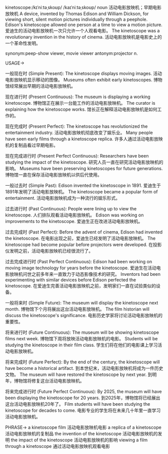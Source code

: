 kinetoscope:/kɪˈniːtəˌskoʊp/ /kaɪˈniːtəˌskoʊp/
noun
活动电影放映机；早期电影放映机
A device, invented by Thomas Edison and William Dickson, for viewing short, silent motion pictures individually through a peephole.
Edison's kinetoscope allowed one person at a time to view a motion picture. 爱迪生的活动电影放映机一次只允许一个人观看电影。
The kinetoscope was a revolutionary invention in the history of cinema. 活动电影放映机是电影史上的一个革命性发明。

synonym:peep-show viewer, movie viewer
antonym:projector
n.


USAGE->

一般现在时 (Simple Present):
The kinetoscope displays moving images. 活动电影放映机显示移动的图像。
Museums often exhibit early kinetoscopes. 博物馆经常展出早期的活动电影放映机。

现在进行时 (Present Continuous):
The museum is displaying a working kinetoscope. 博物馆正在展示一台能工作的活动电影放映机。
The curator is explaining how the kinetoscope works. 馆长正在解释活动电影放映机是如何工作的。

现在完成时 (Present Perfect):
The kinetoscope has revolutionized the entertainment industry. 活动电影放映机彻底改变了娱乐业。
Many people have seen early films through a kinetoscope replica. 许多人通过活动电影放映机的复制品看过早期电影。

现在完成进行时 (Present Perfect Continuous):
Researchers have been studying the impact of the kinetoscope. 研究人员一直在研究活动电影放映机的影响。
Museums have been preserving kinetoscopes for future generations. 博物馆一直在保存活动电影放映机以供后代使用。

一般过去时 (Simple Past):
Edison invented the kinetoscope in 1891. 爱迪生于1891年发明了活动电影放映机。
The kinetoscope became a popular form of entertainment. 活动电影放映机成为一种流行的娱乐形式。

过去进行时 (Past Continuous):
People were lining up to view the kinetoscope. 人们排队观看活动电影放映机。
Edison was working on improvements to the kinetoscope. 爱迪生正在改进活动电影放映机。

过去完成时 (Past Perfect):
Before the advent of cinema, Edison had invented the kinetoscope. 在电影出现之前，爱迪生已经发明了活动电影放映机。
The kinetoscope had become popular before projectors were developed. 在投影仪发明之前，活动电影放映机已经很流行了。

过去完成进行时 (Past Perfect Continuous):
Edison had been working on moving image technology for years before the kinetoscope. 爱迪生在活动电影放映机问世之前多年来一直致力于动态影像技术的研究。
Inventors had been experimenting with similar devices before Edison perfected the kinetoscope. 在爱迪生完善活动电影放映机之前，发明家们一直在试验类似的设备。


一般将来时 (Simple Future):
The museum will display the kinetoscope next month. 博物馆下个月将展出这台活动电影放映机。
The film historian will discuss the kinetoscope's significance.  电影历史学家将讨论活动电影放映机的重要性。

将来进行时 (Future Continuous):
The museum will be showing kinetoscope films next week. 博物馆下周将放映活动电影放映机的电影。
Students will be studying the kinetoscope in their film class. 学生们将在他们的电影课上学习活动电影放映机。

将来完成时 (Future Perfect):
By the end of the century, the kinetoscope will have become a historical artifact. 到本世纪末，活动电影放映机将成为一件历史文物。
The museum will have restored the kinetoscope by next year. 到明年，博物馆将修复这台活动电影放映机。

将来完成进行时 (Future Perfect Continuous):
By 2025, the museum will have been displaying the kinetoscope for 20 years. 到2025年，博物馆将已经展出这台活动电影放映机20年了。
Film students will have been studying the kinetoscope for decades to come. 电影专业的学生将在未来几十年里一直学习活动电影放映机。


PHRASE->
a kinetoscope film  活动电影放映机电影
a replica of a kinetoscope 活动电影放映机的复制品
the invention of the kinetoscope 活动电影放映机的发明
the impact of the kinetoscope 活动电影放映机的影响
viewing a film through a kinetoscope 通过活动电影放映机观看电影

